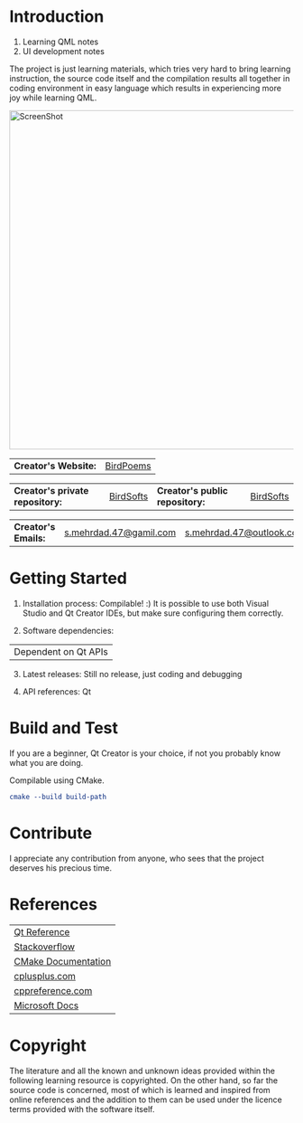 # Introduction 
1.	Learning QML notes
2.	UI development notes

The project is just learning materials, which tries very hard to bring learning instruction, the source code itself and the compilation results all together in coding environment in easy language which results in experiencing more joy while learning QML.

<img href="https://github.com/BirdSofts" src="https://github.com/BirdSofts/LearningQML/blob/master/screenshots/screenshot_02.jpg" width="800" height="600" alt="ScreenShot">

<table>
<tr>
<td><b>Creator's Website:</b></td>
<td><a href="https://birdpoems.jimdofree.com/">BirdPoems</a></td>
</tr>
</table>

<table>
<tr>
<td><b>Creator's private repository:</b></td>
<td><a href="https://dev.azure.com/BirdSofts/">BirdSofts</a></td>
<td><b>Creator's public repository:</b></td>
<td><a href="https://github.com/BirdSofts">BirdSofts</a></td>
</tr>
</table>

<table>
<tr>
<td><b>Creator's Emails:</b></td>
<td><a href="mailto:s.mehrdad.47@gamil.com">s.mehrdad.47@gamil.com</a></td>
<td><a href="mailto:s.mehrdad.47@outlook.com">s.mehrdad.47@outlook.com</a></td>
</tr>
</table>

# Getting Started
1.	Installation process:
Compilable! :)
It is possible to use both Visual Studio and Qt Creator IDEs, but make sure configuring them correctly.

2.	Software dependencies:
<table>
<tr>
<td>Dependent on Qt APIs</td>
</tr>
</table>

3.	Latest releases:
Still no release, just coding and debugging

4.	API references:
Qt

# Build and Test
If you are a beginner, Qt Creator is your choice, if not you probably know what you are doing.

Compilable using CMake.
```cmake
cmake --build build-path
```

# Contribute
I appreciate any contribution from anyone, who sees that the project deserves his precious time.

# References
<table>
<tr>
<td><a href="https://doc.qt.io/qt-5/reference-overview.html">Qt Reference</a></td>
</tr>
<tr>
<td><a href="https://stackoverflow.com">Stackoverflow</a></td>
</tr>
<tr>
<td><a href="https://cmake.org/cmake/help/latest/">CMake Documentation</a></td>
</tr>
<tr>
<td><a href="http://www.cplusplus.com/">cplusplus.com</a></td>
</tr>
<tr>
<td><a href="https://en.cppreference.com/">cppreference.com</a></td>
</tr>
<tr>
<td><a href="https://docs.microsoft.com/">Microsoft Docs</a></td>
</tr>
</table>

# Copyright
The literature and all the known and unknown ideas provided within the following learning resource is copyrighted. On the other hand, so far the source code is concerned, most of which is learned and inspired from online references and the addition to them can be used under the licence terms provided with the software itself.